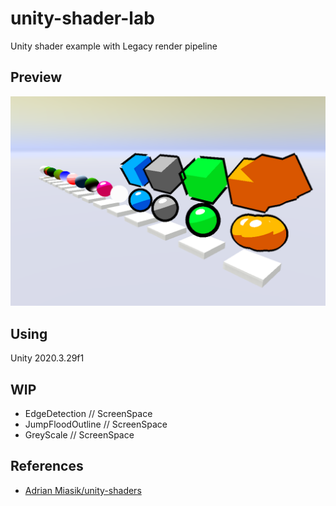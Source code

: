 # unity-shader-lab
Unity shader example with Legacy render pipeline

## Preview
![](ReadmeAssets/preview-01.png)

## Using
Unity 2020.3.29f1

## WIP
- EdgeDetection         // ScreenSpace
- JumpFloodOutline      // ScreenSpace
- GreyScale             // ScreenSpace


## References
- [Adrian Miasik/unity-shaders](https://github.com/adrian-miasik/unity-shaders)  
